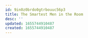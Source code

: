 ```yaml
---
id: 9in0z0brdo0gtrbouuc56p3
title: The Smartest Men in the Room
desc: ''
updated: 1655744910487
created: 1655744910487
---
```


